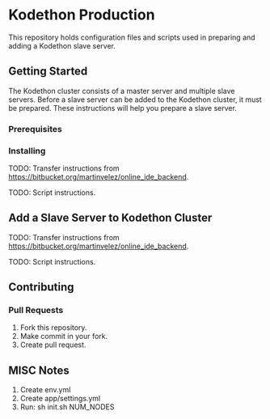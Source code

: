 # Kodethon Production

This repository holds configuration files and scripts used in preparing and
adding a Kodethon slave server.

## Getting Started

The Kodethon cluster consists of a master server and multiple slave servers.
Before a slave server can be added to the Kodethon cluster, it must be prepared. 
These instructions will help you prepare a slave server.

### Prerequisites

### Installing


TODO: Transfer instructions from https://bitbucket.org/martinvelez/online_ide_backend.

TODO: Script instructions.

## Add a Slave Server to Kodethon Cluster

TODO: Transfer instructions from https://bitbucket.org/martinvelez/online_ide_backend.

TODO: Script instructions.

## Contributing

### Pull Requests

1. Fork this repository.
2. Make commit in your fork.
3. Create pull request.

## MISC Notes

1. Create env.yml
2. Create app/settings.yml
3. Run: sh init.sh NUM_NODES



